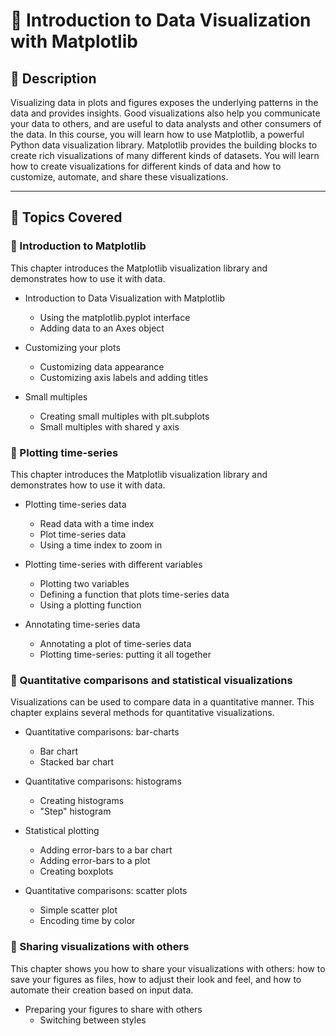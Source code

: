 # 📘 Introduction to Data Visualization with Matplotlib

## 📖 Description

Visualizing data in plots and figures exposes the underlying patterns in the data and provides insights. Good visualizations also help you communicate your data to others, and are useful to data analysts and other consumers of the data. In this course, you will learn how to use Matplotlib, a powerful Python data visualization library. Matplotlib provides the building blocks to create rich visualizations of many different kinds of datasets. You will learn how to create visualizations for different kinds of data and how to customize, automate, and share these visualizations.

---

## 🧠 Topics Covered

### 📅 Introduction to Matplotlib
This chapter introduces the Matplotlib visualization library and demonstrates how to use it with data.

- Introduction to Data Visualization with Matplotlib
  - Using the matplotlib.pyplot interface
  - Adding data to an Axes object

- Customizing your plots
  - Customizing data appearance
  - Customizing axis labels and adding titles

- Small multiples
  - Creating small multiples with plt.subplots
  - Small multiples with shared y axis

### 📅 Plotting time-series
This chapter introduces the Matplotlib visualization library and demonstrates how to use it with data.

- Plotting time-series data 
  - Read data with a time index
  - Plot time-series data
  - Using a time index to zoom in

- Plotting time-series with different variables  
  - Plotting two variables
  - Defining a function that plots time-series data
  - Using a plotting function

- Annotating time-series data
  - Annotating a plot of time-series data
  - Plotting time-series: putting it all together

### 📅 Quantitative comparisons and statistical visualizations
Visualizations can be used to compare data in a quantitative manner. This chapter explains several methods for quantitative visualizations.

- Quantitative comparisons: bar-charts
  - Bar chart
  - Stacked bar chart

- Quantitative comparisons: histograms
  - Creating histograms
  - "Step" histogram

- Statistical plotting  
  - Adding error-bars to a bar chart
  - Adding error-bars to a plot
  - Creating boxplots

- Quantitative comparisons: scatter plots
  - Simple scatter plot
  - Encoding time by color


### 📅 Sharing visualizations with others  
This chapter shows you how to share your visualizations with others: how to save your figures as files, how to adjust their look and feel, and how to automate their creation based on input data.

- Preparing your figures to share with others
  - Switching between styles



